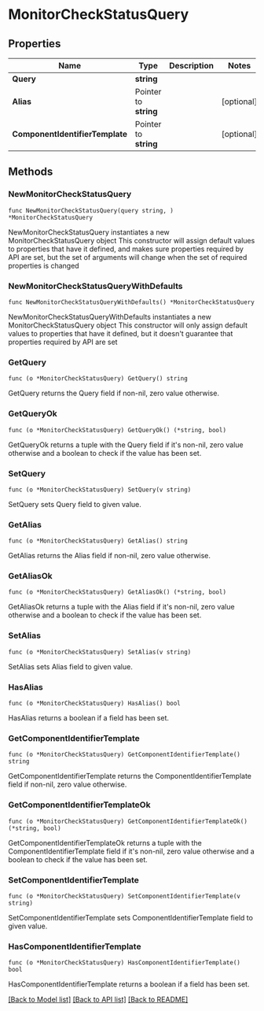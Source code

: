 # MonitorCheckStatusQuery

## Properties

Name | Type | Description | Notes
------------ | ------------- | ------------- | -------------
**Query** | **string** |  | 
**Alias** | Pointer to **string** |  | [optional] 
**ComponentIdentifierTemplate** | Pointer to **string** |  | [optional] 

## Methods

### NewMonitorCheckStatusQuery

`func NewMonitorCheckStatusQuery(query string, ) *MonitorCheckStatusQuery`

NewMonitorCheckStatusQuery instantiates a new MonitorCheckStatusQuery object
This constructor will assign default values to properties that have it defined,
and makes sure properties required by API are set, but the set of arguments
will change when the set of required properties is changed

### NewMonitorCheckStatusQueryWithDefaults

`func NewMonitorCheckStatusQueryWithDefaults() *MonitorCheckStatusQuery`

NewMonitorCheckStatusQueryWithDefaults instantiates a new MonitorCheckStatusQuery object
This constructor will only assign default values to properties that have it defined,
but it doesn't guarantee that properties required by API are set

### GetQuery

`func (o *MonitorCheckStatusQuery) GetQuery() string`

GetQuery returns the Query field if non-nil, zero value otherwise.

### GetQueryOk

`func (o *MonitorCheckStatusQuery) GetQueryOk() (*string, bool)`

GetQueryOk returns a tuple with the Query field if it's non-nil, zero value otherwise
and a boolean to check if the value has been set.

### SetQuery

`func (o *MonitorCheckStatusQuery) SetQuery(v string)`

SetQuery sets Query field to given value.


### GetAlias

`func (o *MonitorCheckStatusQuery) GetAlias() string`

GetAlias returns the Alias field if non-nil, zero value otherwise.

### GetAliasOk

`func (o *MonitorCheckStatusQuery) GetAliasOk() (*string, bool)`

GetAliasOk returns a tuple with the Alias field if it's non-nil, zero value otherwise
and a boolean to check if the value has been set.

### SetAlias

`func (o *MonitorCheckStatusQuery) SetAlias(v string)`

SetAlias sets Alias field to given value.

### HasAlias

`func (o *MonitorCheckStatusQuery) HasAlias() bool`

HasAlias returns a boolean if a field has been set.

### GetComponentIdentifierTemplate

`func (o *MonitorCheckStatusQuery) GetComponentIdentifierTemplate() string`

GetComponentIdentifierTemplate returns the ComponentIdentifierTemplate field if non-nil, zero value otherwise.

### GetComponentIdentifierTemplateOk

`func (o *MonitorCheckStatusQuery) GetComponentIdentifierTemplateOk() (*string, bool)`

GetComponentIdentifierTemplateOk returns a tuple with the ComponentIdentifierTemplate field if it's non-nil, zero value otherwise
and a boolean to check if the value has been set.

### SetComponentIdentifierTemplate

`func (o *MonitorCheckStatusQuery) SetComponentIdentifierTemplate(v string)`

SetComponentIdentifierTemplate sets ComponentIdentifierTemplate field to given value.

### HasComponentIdentifierTemplate

`func (o *MonitorCheckStatusQuery) HasComponentIdentifierTemplate() bool`

HasComponentIdentifierTemplate returns a boolean if a field has been set.


[[Back to Model list]](../README.md#documentation-for-models) [[Back to API list]](../README.md#documentation-for-api-endpoints) [[Back to README]](../README.md)


